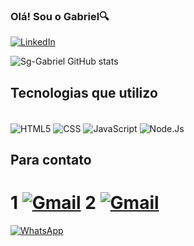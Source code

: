 ### Olá! Sou o Gabriel🔍

[![LinkedIn](https://img.shields.io/badge/LinkedIn-0077B5?style=for-the-badge&logo=linkedin&logoColor=white)](https://www.linkedin.com/in/gabriel-de-souza-guimaraes)


![Sg-Gabriel GitHub stats](https://github-readme-stats.vercel.app/api?username=Sg-Gabriel&show_icons=true&theme=radical)

## Tecnologias que utilizo

<div style="display: inline_block"></br>
    <img align="center" alt="HTML5" src="https://img.shields.io/badge/HTML5-E34F26?style=for-the-badge&logo=html5&logoColor=white">
    <img align="center" alt="CSS" src="https://img.shields.io/badge/CSS3-1572B6?style=for-the-badge&logo=css3&logoColor=white">
    <img align="center" alt="JavaScript" src="https://img.shields.io/badge/JavaScript-F7DF1E?style=for-the-badge&logo=javascript&logoColor=black">
    <img align="center" alt="Node.Js" src="https://img.shields.io/badge/Node.js-43853D?style=for-the-badge&logo=node.js&logoColor=white">
</div>

## Para contato

# 1 [![Gmail](https://img.shields.io/badge/Gmail-D14836?style=for-the-badge&logo=gmail&logoColor=white)](mailto:souza47610@gmail.com)     2 [![Gmail](https://img.shields.io/badge/Gmail-D14836?style=for-the-badge&logo=gmail&logoColor=white)](mailto:gabrielguimaraes47610@gmail.com)  

[![WhatsApp](https://img.shields.io/badge/WhatsApp-25D366?style=for-the-badge&logo=whatsapp&logoColor=white)](https://wa.me/5511958003269)
